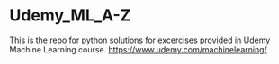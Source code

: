 # Udemy_ML_A-Z
This is the repo for python solutions for excercises provided in Udemy Machine Learning course.
https://www.udemy.com/machinelearning/
